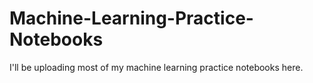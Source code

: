# Machine-Learning-Practice-Notebooks
I'll be uploading most of my machine learning practice notebooks here. 
